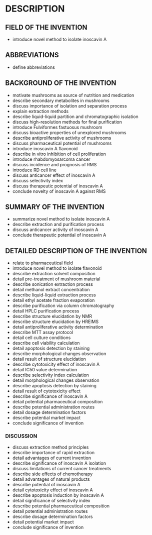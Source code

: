 # DESCRIPTION

## FIELD OF THE INVENTION

- introduce novel method to isolate inoscavin A

## ABBREVIATIONS

- define abbreviations

## BACKGROUND OF THE INVENTION

- motivate mushrooms as source of nutrition and medication
- describe secondary metabolites in mushrooms
- discuss importance of isolation and separation process
- explain extraction methods
- describe liquid-liquid partition and chromatographic isolation
- discuss high-resolution methods for final purification
- introduce Fulviformes fastuosus mushroom
- discuss bioactive properties of unexplored mushrooms
- describe antiproliferative activity of mushrooms
- discuss pharmaceutical potential of mushrooms
- introduce inoscavin A flavonoid
- describe in vitro inhibition of cell proliferation
- introduce rhabdomyosarcoma cancer
- discuss incidence and prognosis of RMS
- introduce RD cell line
- discuss anticancer effect of inoscavin A
- discuss selectivity index
- discuss therapeutic potential of inoscavin A
- conclude novelty of inoscavin A against RMS

## SUMMARY OF THE INVENTION

- summarize novel method to isolate inoscavin A
- describe extraction and purification process
- discuss anticancer activity of inoscavin A
- conclude therapeutic potential of inoscavin A

## DETAILED DESCRIPTION OF THE INVENTION

- relate to pharmaceutical field
- introduce novel method to isolate flavonoid
- describe extraction solvent composition
- detail pre-treatment of mushroom material
- describe sonication extraction process
- detail methanol extract concentration
- describe liquid-liquid extraction process
- detail ethyl acetate fraction evaporation
- describe purification via column chromatography
- detail HPLC purification process
- describe structure elucidation by NMR
- describe structure elucidation by HREIMS
- detail antiproliferative activity determination
- describe MTT assay protocol
- detail cell culture conditions
- describe cell viability calculation
- detail apoptosis detection by staining
- describe morphological changes observation
- detail result of structure elucidation
- describe cytotoxicity effect of inoscavin A
- detail IC50 value determination
- describe selectivity index calculation
- detail morphological changes observation
- describe apoptosis detection by staining
- detail result of cytotoxicity effect
- describe significance of inoscavin A
- detail potential pharmaceutical composition
- describe potential administration routes
- detail dosage determination factors
- describe potential market impact
- conclude significance of invention

### DISCUSSION

- discuss extraction method principles
- describe importance of rapid extraction
- detail advantages of current invention
- describe significance of inoscavin A isolation
- discuss limitations of current cancer treatments
- describe side effects of chemotherapy
- detail advantages of natural products
- describe potential of inoscavin A
- detail cytotoxicity effect of inoscavin A
- describe apoptosis induction by inoscavin A
- detail significance of selectivity index
- describe potential pharmaceutical composition
- detail potential administration routes
- describe dosage determination factors
- detail potential market impact
- conclude significance of invention

